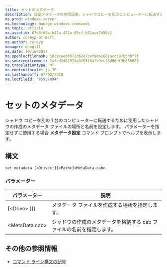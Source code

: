```yaml
---
title: セットのメタデータ
description: 設定メタデータの参照記事。シャドウコピーを別のコンピューターに転送するために使用するシャドウ作成メタデータファイルの名前と場所を設定します。
ms.prod: windows-server
ms.technology: manage-windows-commands
ms.topic: article
ms.assetid: 67e6f60a-b42a-451a-95cf-b22ace7d50c2
author: coreyp-at-msft
ms.author: coreyp
manager: dongill
ms.date: 10/16/2017
ms.openlocfilehash: 50c9ceebf072db2e7cefada1601accc97b5d0f7f
ms.sourcegitcommit: 2afed2461574a3f53f84fc9ec28d86df3b335685
ms.translationtype: MT
ms.contentlocale: ja-JP
ms.lasthandoff: 07/02/2020
ms.locfileid: "85937094"
---
```

# <a name="set-metadata"></a>セットのメタデータ

シャドウ コピーを別の 1 台のコンピューターに転送するために使用したシャドウの作成のメタデータ ファイルの場所と名前を設定します。 パラメーターを指定せずに使用する場合 **メタデータ設定** コマンド プロンプトでヘルプを表示します。

## <a name="syntax"></a>構文

```
set metadata [<Drive>:][<Path>]<MetaData.cab>
```

### <a name="parameters"></a>パラメーター

|パラメーター|説明|
|---------|-----------|
|[\<Drive>:][<Path>]|メタデータ ファイルを作成する場所を指定します。|
|\<MetaData.cab>|シャドウの作成のメタデータを格納する cab ファイルの名前を指定します。|

## <a name="additional-references"></a>その他の参照情報

- [コマンド ライン構文の記号](command-line-syntax-key.md)
